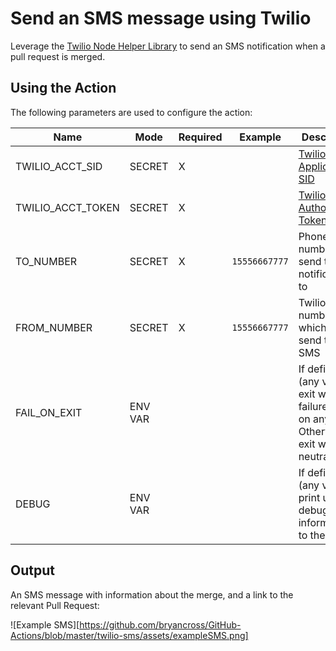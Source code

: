 # Send an SMS message using Twilio

Leverage the [Twilio Node Helper Library](https://www.twilio.com/docs/libraries/node) to send an SMS notification when a pull request is merged.

## Using the Action

The following parameters are used to configure the action:

| Name | Mode | Required| Example | Description | 
|------|------|---------|---------|-------------|
| TWILIO_ACCT_SID | SECRET | X | |  [Twilio Application SID](https://support.twilio.com/hc/en-us/articles/223136607-What-is-an-Application-SID-) | 
| TWILIO_ACCT_TOKEN | SECRET | X | | [Twilio Authorization Token](https://support.twilio.com/hc/en-us/articles/223136027-Auth-Tokens-and-How-to-Change-Them) | 
| TO_NUMBER | SECRET | X | `15556667777` |  Phone number to send the notification to | 
| FROM_NUMBER | SECRET | X | `15556667777` | Twilio number from which to send the SMS | 
| FAIL_ON_EXIT | ENV VAR | | | If defined (any value), exit with failure code on any error.  Otherwise, exit with neutral code | 
| DEBUG | ENV VAR | | | If defined (any value), print useful debug information to the log | 

## Output

An SMS message with information about the merge, and a link to the relevant Pull Request:

![Example SMS][https://github.com/bryancross/GitHub-Actions/blob/master/twilio-sms/assets/exampleSMS.png]
